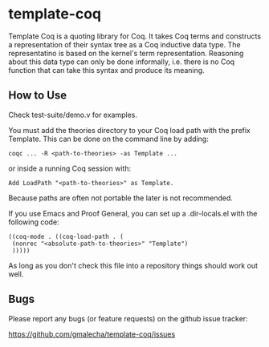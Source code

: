 template-coq
============

Template Coq is a quoting library for Coq. It takes Coq terms and constructs a representation of their syntax tree as a Coq inductive data type.
The representatino is based on the kernel's term representation. Reasoning about this data type can only be done informally, i.e. there is no Coq function that can take this syntax and produce its meaning.

How to Use
----------

Check test-suite/demo.v for examples.

You must add the theories directory to your Coq load path with the prefix
Template. This can be done on the command line by adding:
```
coqc ... -R <path-to-theories> -as Template ...
```
or inside a running Coq session with:

```
Add LoadPath "<path-to-theories>" as Template.
```

Because paths are often not portable the later is not recommended.

If you use Emacs and Proof General, you can set up a .dir-locals.el with the
following code:
```
((coq-mode . ((coq-load-path . (
 (nonrec "<absolute-path-to-theories>" "Template")
 )))))
```
As long as you don't check this file into a repository things should work out
well.

Bugs
----

Please report any bugs (or feature requests) on the github issue tracker:

   https://github.com/gmalecha/template-coq/issues
